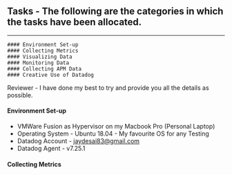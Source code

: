 ## Tasks - The following are the categories in which the tasks have been allocated. 
----------------
    #### Environment Set-up
    #### Collecting Metrics
    #### Visualizing Data
    #### Monitoring Data
    #### Collecting APM Data
    #### Creative Use of Datadog

Reviewer - I have done my best to try and provide you all the details as possible. 

#### Environment Set-up
- VMWare Fusion as Hypervisor on my Macbook Pro (Personal Laptop)
- Operating System - Ubuntu 18.04 - My favourite OS for any Testing
- Datadog Account - jaydesai83@gmail.com
- Datadog Agent - v7.25.1


#### Collecting Metrics
